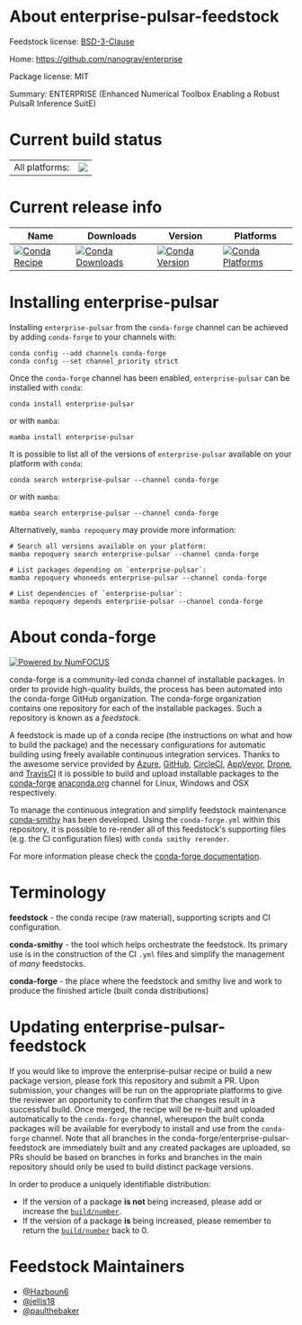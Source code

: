 About enterprise-pulsar-feedstock
=================================

Feedstock license: [BSD-3-Clause](https://github.com/conda-forge/enterprise-pulsar-feedstock/blob/main/LICENSE.txt)

Home: https://github.com/nanograv/enterprise

Package license: MIT

Summary: ENTERPRISE (Enhanced Numerical Toolbox Enabling a Robust PulsaR Inference SuitE)

Current build status
====================


<table><tr><td>All platforms:</td>
    <td>
      <a href="https://dev.azure.com/conda-forge/feedstock-builds/_build/latest?definitionId=12412&branchName=main">
        <img src="https://dev.azure.com/conda-forge/feedstock-builds/_apis/build/status/enterprise-pulsar-feedstock?branchName=main">
      </a>
    </td>
  </tr>
</table>

Current release info
====================

| Name | Downloads | Version | Platforms |
| --- | --- | --- | --- |
| [![Conda Recipe](https://img.shields.io/badge/recipe-enterprise--pulsar-green.svg)](https://anaconda.org/conda-forge/enterprise-pulsar) | [![Conda Downloads](https://img.shields.io/conda/dn/conda-forge/enterprise-pulsar.svg)](https://anaconda.org/conda-forge/enterprise-pulsar) | [![Conda Version](https://img.shields.io/conda/vn/conda-forge/enterprise-pulsar.svg)](https://anaconda.org/conda-forge/enterprise-pulsar) | [![Conda Platforms](https://img.shields.io/conda/pn/conda-forge/enterprise-pulsar.svg)](https://anaconda.org/conda-forge/enterprise-pulsar) |

Installing enterprise-pulsar
============================

Installing `enterprise-pulsar` from the `conda-forge` channel can be achieved by adding `conda-forge` to your channels with:

```
conda config --add channels conda-forge
conda config --set channel_priority strict
```

Once the `conda-forge` channel has been enabled, `enterprise-pulsar` can be installed with `conda`:

```
conda install enterprise-pulsar
```

or with `mamba`:

```
mamba install enterprise-pulsar
```

It is possible to list all of the versions of `enterprise-pulsar` available on your platform with `conda`:

```
conda search enterprise-pulsar --channel conda-forge
```

or with `mamba`:

```
mamba search enterprise-pulsar --channel conda-forge
```

Alternatively, `mamba repoquery` may provide more information:

```
# Search all versions available on your platform:
mamba repoquery search enterprise-pulsar --channel conda-forge

# List packages depending on `enterprise-pulsar`:
mamba repoquery whoneeds enterprise-pulsar --channel conda-forge

# List dependencies of `enterprise-pulsar`:
mamba repoquery depends enterprise-pulsar --channel conda-forge
```


About conda-forge
=================

[![Powered by
NumFOCUS](https://img.shields.io/badge/powered%20by-NumFOCUS-orange.svg?style=flat&colorA=E1523D&colorB=007D8A)](https://numfocus.org)

conda-forge is a community-led conda channel of installable packages.
In order to provide high-quality builds, the process has been automated into the
conda-forge GitHub organization. The conda-forge organization contains one repository
for each of the installable packages. Such a repository is known as a *feedstock*.

A feedstock is made up of a conda recipe (the instructions on what and how to build
the package) and the necessary configurations for automatic building using freely
available continuous integration services. Thanks to the awesome service provided by
[Azure](https://azure.microsoft.com/en-us/services/devops/), [GitHub](https://github.com/),
[CircleCI](https://circleci.com/), [AppVeyor](https://www.appveyor.com/),
[Drone](https://cloud.drone.io/welcome), and [TravisCI](https://travis-ci.com/)
it is possible to build and upload installable packages to the
[conda-forge](https://anaconda.org/conda-forge) [anaconda.org](https://anaconda.org/)
channel for Linux, Windows and OSX respectively.

To manage the continuous integration and simplify feedstock maintenance
[conda-smithy](https://github.com/conda-forge/conda-smithy) has been developed.
Using the ``conda-forge.yml`` within this repository, it is possible to re-render all of
this feedstock's supporting files (e.g. the CI configuration files) with ``conda smithy rerender``.

For more information please check the [conda-forge documentation](https://conda-forge.org/docs/).

Terminology
===========

**feedstock** - the conda recipe (raw material), supporting scripts and CI configuration.

**conda-smithy** - the tool which helps orchestrate the feedstock.
                   Its primary use is in the construction of the CI ``.yml`` files
                   and simplify the management of *many* feedstocks.

**conda-forge** - the place where the feedstock and smithy live and work to
                  produce the finished article (built conda distributions)


Updating enterprise-pulsar-feedstock
====================================

If you would like to improve the enterprise-pulsar recipe or build a new
package version, please fork this repository and submit a PR. Upon submission,
your changes will be run on the appropriate platforms to give the reviewer an
opportunity to confirm that the changes result in a successful build. Once
merged, the recipe will be re-built and uploaded automatically to the
`conda-forge` channel, whereupon the built conda packages will be available for
everybody to install and use from the `conda-forge` channel.
Note that all branches in the conda-forge/enterprise-pulsar-feedstock are
immediately built and any created packages are uploaded, so PRs should be based
on branches in forks and branches in the main repository should only be used to
build distinct package versions.

In order to produce a uniquely identifiable distribution:
 * If the version of a package **is not** being increased, please add or increase
   the [``build/number``](https://docs.conda.io/projects/conda-build/en/latest/resources/define-metadata.html#build-number-and-string).
 * If the version of a package **is** being increased, please remember to return
   the [``build/number``](https://docs.conda.io/projects/conda-build/en/latest/resources/define-metadata.html#build-number-and-string)
   back to 0.

Feedstock Maintainers
=====================

* [@Hazboun6](https://github.com/Hazboun6/)
* [@jellis18](https://github.com/jellis18/)
* [@paulthebaker](https://github.com/paulthebaker/)

